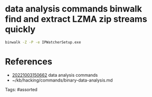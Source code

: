# data analysis commands binwalk find and extract LZMA zip streams quickly
```bash
binwalk -Z -P -e IPWatcherSetup.exe
```

# References
- [20221003150662](/zet/20221003150662/) data analysis commands
- ~/kb/hacking/commands/binary-data-analysis.md

Tags:
    #assorted

